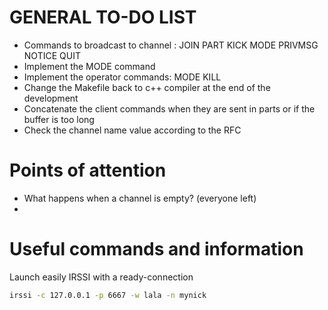 # GENERAL TO-DO LIST

* Commands to broadcast to channel : JOIN PART KICK MODE PRIVMSG NOTICE QUIT
* Implement the MODE command
* Implement the operator commands: MODE KILL
* Change the Makefile back to c++ compiler at the end of the development
* Concatenate the client commands when they are sent in parts or if the buffer is too long
* Check the channel name value according to the RFC


# Points of attention

* What happens when a channel is empty? (everyone left)
* 



# Useful commands and information

Launch easily IRSSI with a ready-connection
```bash
irssi -c 127.0.0.1 -p 6667 -w lala -n mynick
```